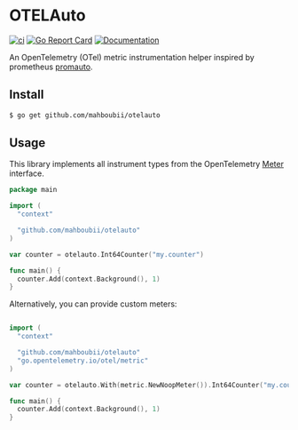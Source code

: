 # OTELAuto

[![ci](https://github.com/mahboubii/otelauto/actions/workflows/workflow.yaml/badge.svg?branch=main)](https://github.com/mahboubii/otelauto/actions/workflows/workflow.yaml)
[![Go Report Card](https://goreportcard.com/badge/github.com/mahboubii/otelauto)](https://goreportcard.com/report/github.com/mahboubii/otelauto)
[![Documentation](https://godoc.org/github.com/mahboubii/otelauto?status.svg)](https://pkg.go.dev/mod/github.com/mahboubii/otelauto)

An OpenTelemetry (OTel) metric instrumentation helper inspired by prometheus [promauto](github.com/prometheus/client_golang/prometheus/promauto).

## Install

```bash
$ go get github.com/mahboubii/otelauto
```

## Usage

This library implements all instrument types from the OpenTelemetry [Meter](https://pkg.go.dev/go.opentelemetry.io/otel/metric#Meter) interface.

```go
package main

import (
  "context"

  "github.com/mahboubii/otelauto"
)

var counter = otelauto.Int64Counter("my.counter")

func main() {
  counter.Add(context.Background(), 1)
}
```

Alternatively, you can provide custom meters:

```go

import (
  "context"

  "github.com/mahboubii/otelauto"
  "go.opentelemetry.io/otel/metric"
)

var counter = otelauto.With(metric.NewNoopMeter()).Int64Counter("my.counter")

func main() {
  counter.Add(context.Background(), 1)
}
```
